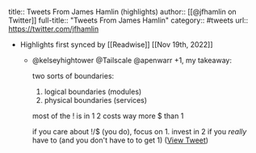 title:: Tweets From James Hamlin (highlights)
author:: [[@jfhamlin on Twitter]]
full-title:: "Tweets From James Hamlin"
category:: #tweets
url:: https://twitter.com/jfhamlin

- Highlights first synced by [[Readwise]] [[Nov 19th, 2022]]
	- @kelseyhightower @Tailscale @apenwarr +1, my takeaway:
	  
	  two sorts of boundaries:
	  1. logical boundaries (modules)
	  2. physical boundaries (services)
	  
	  most of the ! is in 1
	  2 costs way more $ than 1
	  
	  if you care about !/$ (you do), focus on 1. invest in 2 if you _really_ have to (and you don't have to to get 1) ([View Tweet](https://twitter.com/jfhamlin/status/1364704272894468100))